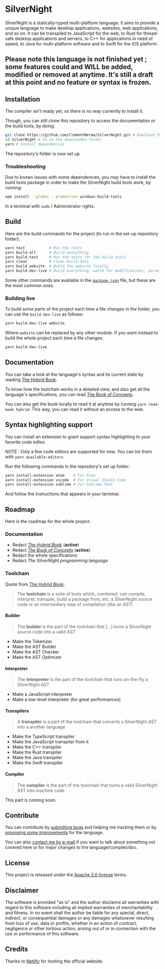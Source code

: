 # SilverNight

SilverNight is a statically-typed multi-platform language. It aims to provide a unique language to make desktop applications, websites, web applications, and so on.
It can be transpiled to JavaScript for the web, to Rust for thread-safe desktop applications and servers, to C++ for applications in need of speed, to Java for multi-platform software and to Swift for the iOS platform.

## Please note this language is not finished yet ; some features could and WILL be added, modified or removed at anytime. It's still a draft at this point and no feature or syntax is frozen.

## Installation

The compiler isn't ready yet, so there is no way currently to install it.

Though, you can still clone this repository to access the documentation or the build tools, by doing:

```bash
git clone https://github.com/ClementNerma/SilverNight.git # Download the repository
cd SilverNight # Go to the downloaded folder
yarn # Install dependencies
```

The repository's folder is now set up.

### Troubleshooting

Due to known issues with some dependencies, you may have to install the build tools package in order to make the SilverNight build tools work, by running:

```bash
npm install --global --production windows-build-tools
```

In a terminal with `sudo` / Administrator rights.

## Build

Here are the build commands for the project (to run in the set-up repository folder):

```bash
yarn test           # Run the tests
yarn build-all      # Build everything
yarn build-test     # Run the tests for the build tools
yarn clean          # Clean build data
yarn build website  # Build the website locally
yarn build-dev-live # Build everything, watch for modifications, serve locally
```

Some other commands are available in the [`package.json`](package.json) file, but these are the most common ones.

### Building live

To build some parts of the project each time a file changes in the folder, you can use the `build-dev-live` as follows:

```bash
yarn build-dev-live website
```

Where `website` can be replaced by any other module. If you want instead to build the whole project each time a file changes:

```bash
yarn build-dev-live
```

## Documentation

You can take a look at the language's syntax and its current state by reading [The Hybrid Book](https://silvernight.netlify.com/docs/book/hybrid.html).

To know how the toolchain works in a detailed view, and also get all the language's specifications, you can read [The Book of Concepts](https://silvernight.netlify.com/docs/book/concepts.html).

You can also get the book locally to read it at anytime by running `yarn read-book hybrid`. This way, you can read it without an access to the web.

## Syntax highlighting support

You can install an extension to grant support syntax highlighting to your favorite code editor.

*NOTE :* Only a few code editors are supported for now. You can list them with `yarn available-editors`.

Run the following commands in the repository's set up folder:

```bash
yarn install-extension atom    # For Atom
yarn install-extension vscode  # For Visual Studio Code
yarn install-extension sublime # For Sublime Text
```

And follow the instructions that appears in your terminal.

## Roadmap

Here is the roadmap for the whole project.

### Documentation

* Redact [_The Hybrid Book_](https://silvernight.netlify.com/docs/book/hybrid.html) (**active**)
* Redact [_The Book of Concepts_](https://silvernight.netlify.com/docs/book/concepts.html) (**active**)
* Redact the whole specifications
* Redact _The SilverNight programming language_

### Toolchain

Quote from [The Hybrid Book](https://silvernight.netlify.com/docs/book/hybrid.html):

> The **toolchain** is a suite of tools which, combined, can compile, interpret, transpile, build a package from, etc. a SilverNight source code or an intermediary step of compilation (like an AST)

#### Builder

> The **builder** is the part of the toolchain that [...] turns a SilverNight source code into a valid AST

* Make the Tokenizer
* Make the AST Builder
* Make the AST Checker
* Make the AST Optimizer

#### Interpreter

> The **interpreter** is the part of the toolchain that runs on-the-fly a SilverNight AST

* Make a JavaScript interpreter
* Make a low-level interpreter (for great performances)

#### Transpilers

> A **transpiler** is a part of the toolchain that converts a SilverNight AST into a another language

* Make the TypeScript transpiler
* Make the JavaScript transpiler from it
* Make the C++ transpiler
* Make the Rust transpiler
* Make the Java transpiler
* Make the Swift transpiler

#### Compiler

> The **compiler** is the part of the toolchain that turns a valid SilverNight AST into machine code

This part is coming soon.

## Contribute

You can contribute by [submitting bugs](https://github.com/ClementNerma/SilverNight/issues) and helping me tracking them or by [proposing some improvements](https://github.com/ClementNerma/SilverNight/issues) for the language.

You can also [contact me by e-mail](mailto:clement.nerma@gmail.com) if you want to talk about something not covered here or for major changes to the language/compiler/doc.

## License

This project is released under the [Apache 2.0 license](LICENSE.md) terms.

## Disclaimer

The software is provided "as is" and the author disclaims all warranties with regard to this software including all implied warranties of merchantability and fitness. In no event shall the author be liable for any special, direct, indirect, or consequential damages or any damages whatsoever resulting from loss of use, data or profits, whether in an action of contract, negligence or other tortious action, arising out of or in connection with the use or performance of this software.

## Credits

Thanks to [Netlify](https://netlify.com) for hosting the official website.